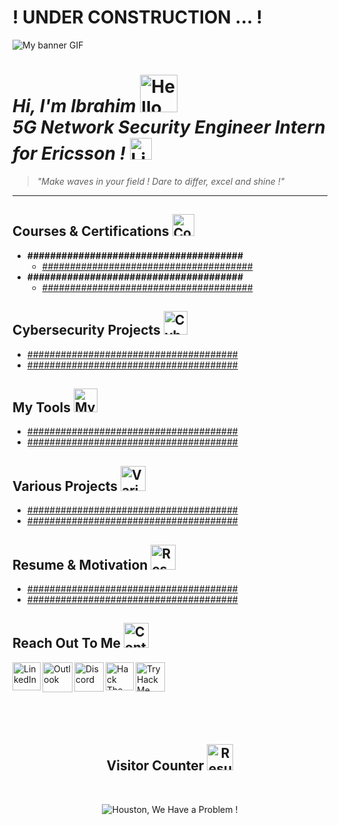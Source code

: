 # ! UNDER CONSTRUCTION ... !

<img alt="My banner GIF" src=""/>

# *Hi, I'm Ibrahim* <img alt="Hello Icon" width="60px" src=""/> </br> *5G Network Security Engineer Intern for Ericsson !* [<img alt="LinkedIn" width="35px" src=""/>][linkedin]

> *"Make waves in your field ! Dare to differ, excel and shine !"*

---

## Courses & Certifications <img alt="Courses & Certifications Icon" width="35px" src=""/>

- <b>######################################</b>
  - [######################################](https://github.com/IbrahimBenHariz)
- <b>######################################</b>
  - [######################################](https://github.com/IbrahimBenHariz)

## Cybersecurity Projects <img alt="Cybersecurity Projects Icon" width="38px" src=""/> 

- [######################################](https://github.com/IbrahimBenHariz)
- [######################################](https://github.com/IbrahimBenHariz)

## My Tools <img alt="My Tools Icon" width="38px" src=""/>

- [######################################](https://github.com/IbrahimBenHariz)
- [######################################](https://github.com/IbrahimBenHariz)

## Various Projects <img alt="Various Projects Icon" width="40px" src=""/>

- [######################################](https://github.com/IbrahimBenHariz)
- [######################################](https://github.com/IbrahimBenHariz)

## Resume & Motivation <img alt="Resume & Motivation Icon" width="40px" src=""/>

- [######################################](https://github.com/IbrahimBenHariz)
- [######################################](https://github.com/IbrahimBenHariz)

## Reach Out To Me <img alt="Contact Icon" width="40px" src=""/>

[<img alt="LinkedIn" align="left" width="45px" src=""/>][linkedin]
[<img alt="Outlook" align="left" width="48px" src=""/>][outlook]
[<img alt="Discord" align="left" width="47px" src=""/>][discord]
[<img alt="Hack The Box" align="left" width="45px" src=""/>][hackthebox]
[<img alt="Try Hack Me" align="left" width="47px" src=""/>][tryhackme]

<br/><br/><br/><br/><br/><br/>

<h2 align="center">Visitor Counter <img alt="Resume & Motivation Icon" width="42px" src=""/></h2> <br/>

<p align="center"> 
  <img alt="Houston, We Have a Problem !" src="https://profile-counter.glitch.me/IbrahimBenHariz/count.svg"/>
</p>

[linkedin]: https://www.linkedin.com/in/ibrahim-benhariz
[outlook]: mailto:ibrahim.benhariz@outlook.com
[discord]: https://discord.com/users/1111590525066297464
[hackthebox]: https://app.hackthebox.com/profile/1525863
[tryhackme]: https://tryhackme.com/p/IbrahimBenHariz
